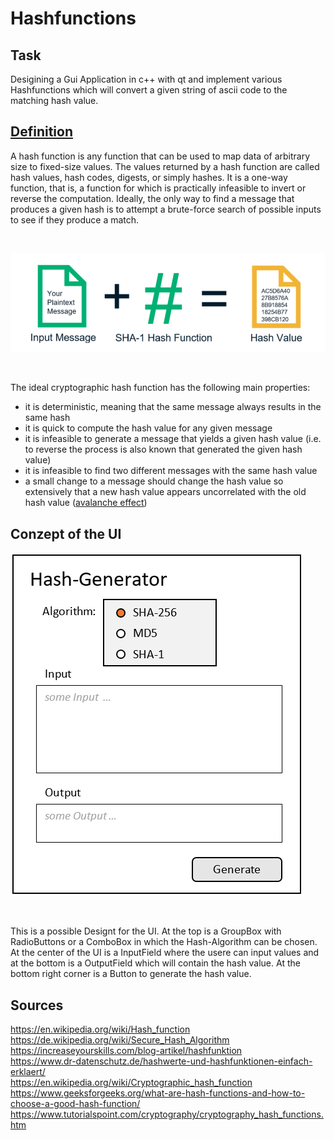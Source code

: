 # Hashfunctions
## Task

Desigining a Gui Application in c++ with qt and implement various Hashfunctions which will convert a given string of ascii code to the matching hash value.

## [Definition](https://en.wikipedia.org/wiki/Hash_function)

A hash function is any function that can be used to map data of arbitrary size to fixed-size values. The values returned by a hash function are called hash values, hash codes, digests, or simply hashes. It is a one-way function, that is, a function for which is practically infeasible to invert or reverse the computation. Ideally, the only way to find a message that produces a given hash is to attempt a brute-force search of possible inputs to see if they produce a match.

<br>

![Example_01](https://github.com/Lion1Blue/Hashfunctions/blob/main/Pictures/Example.png)

<br>

The ideal cryptographic hash function has the following main properties:

- it is deterministic, meaning that the same message always results in the same hash
- it is quick to compute the hash value for any given message
- it is infeasible to generate a message that yields a given hash value (i.e. to reverse the process is also known that generated the given hash value)
- it is infeasible to find two different messages with the same hash value
- a small change to a message should change the hash value so extensively that a new hash value appears uncorrelated with the old hash value ([avalanche effect](https://en.wikipedia.org/wiki/Avalanche_effect))
 
## Conzept of the UI

![GUI_Concept](https://github.com/Lion1Blue/Hashfunctions/blob/main/Pictures/GUI_Concept.png)

<br>

This is a possible Designt for the UI. At the top is a GroupBox with RadioButtons or a ComboBox in which the Hash-Algorithm can be chosen. At the center of the UI is a InputField where the usere can input values and at the bottom is a OutputField which will contain the hash value. At the bottom right corner is a Button to generate the hash value.

## 

## Sources
https://en.wikipedia.org/wiki/Hash_function  
https://de.wikipedia.org/wiki/Secure_Hash_Algorithm  
https://increaseyourskills.com/blog-artikel/hashfunktion  
https://www.dr-datenschutz.de/hashwerte-und-hashfunktionen-einfach-erklaert/  
https://en.wikipedia.org/wiki/Cryptographic_hash_function  
https://www.geeksforgeeks.org/what-are-hash-functions-and-how-to-choose-a-good-hash-function/  
https://www.tutorialspoint.com/cryptography/cryptography_hash_functions.htm
